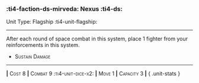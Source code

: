 ### :ti4-faction-ds-mirveda: **Nexus** :ti4-ds:

Unit Type: Flagship :ti4-unit-flagship:

---

After each round of space combat in this system, place 1 fighter from your reinforcements in this system.

* <span style="font-variant:small-caps;">Sustain Damage</span> 


---

__|__ <span style="font-variant:small-caps;">Cost 8</span> __|__ <span style="font-variant:small-caps;">Combat 9 :ti4-unit-dice-x2:</span> __|__ <span style="font-variant:small-caps;">Move 1</span> __|__ <span style="font-variant:small-caps;">Capacity 3</span> __|__
{ .unit-stats }
